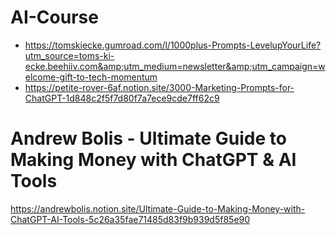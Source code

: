 # AI-Course
- https://tomskiecke.gumroad.com/l/1000plus-Prompts-LevelupYourLife?utm_source=toms-ki-ecke.beehiiv.com&amp;utm_medium=newsletter&amp;utm_campaign=welcome-gift-to-tech-momentum
- https://petite-rover-6af.notion.site/3000-Marketing-Prompts-for-ChatGPT-1d848c2f5f7d80f7a7ece9cde7ff62c9

# Andrew Bolis - Ultimate Guide to Making Money with ChatGPT & AI Tools
https://andrewbolis.notion.site/Ultimate-Guide-to-Making-Money-with-ChatGPT-AI-Tools-5c26a35fae71485d83f9b939d5f85e90
